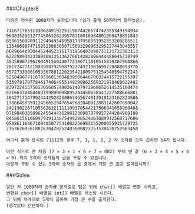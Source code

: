 ###Chapter8

    다음은 연속된 1000자리 숫자입니다 (읽기 좋게 50자리씩 잘라놓음).

    73167176531330624919225119674426574742355349194934
    96983520312774506326239578318016984801869478851843
    85861560789112949495459501737958331952853208805511
    12540698747158523863050715693290963295227443043557
    66896648950445244523161731856403098711121722383113
    62229893423380308135336276614282806444486645238749
    30358907296290491560440772390713810515859307960866
    70172427121883998797908792274921901699720888093776
    65727333001053367881220235421809751254540594752243
    52584907711670556013604839586446706324415722155397
    53697817977846174064955149290862569321978468622482
    83972241375657056057490261407972968652414535100474
    82166370484403199890008895243450658541227588666881
    16427171479924442928230863465674813919123162824586
    17866458359124566529476545682848912883142607690042
    24219022671055626321111109370544217506941658960408
    07198403850962455444362981230987879927244284909188
    84580156166097919133875499200524063689912560717606
    05886116467109405077541002256983155200055935729725
    71636269561882670428252483600823257530420752963450

    여기서 붉게 표시된 71112의 경우 7, 1, 1, 1, 2 각 숫자를 모두 곱하면 14가 됩니다.

    이런 식으로 맨 처음 (7 × 3 × 1 × 6 × 7 = 882) 부터 맨 끝 (6 × 3 × 4 × 5 × 0 = 0) 까지 5자리 숫자들의 곱을 구할 수 있습니다.
    이렇게 구할 수 있는 5자리 숫자의 곱 중에서 가장 큰 값은 얼마입니까?

###Solve

    일단 저 1000자리 숫자를 문자열로 담은 뒤에 char[] 배열로 변환 시키고,
    변환된 char[] 배열을 int[] 배열로 캐스팅 시킨다.
    그 뒤에 차례대로 5개씩 곱하여 가장 큰 수를 출력한다.
    (생각보다 간단하다.)